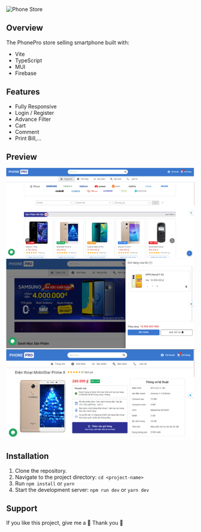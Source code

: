 ![Phone Store](https://github.com/hphuc1609/PHONE-STORE-UAT/assets/50391243/c7cf4dcc-35b4-4e2e-b3b6-6c10e3db7a14)

## Overview
The PhonePro store selling smartphone built with:
- Vite
- TypeScript
- MUI
- Firebase

## Features
- Fully Responsive
- Login / Register
- Advance Filter
- Cart
- Comment
- Print Bill,...

## Preview
![Home](/demo/image.png)
![Cart](/demo/image-2.png)
![Detail](/demo/image-1.png)

## Installation
1. Clone the repository.
2. Navigate to the project directory: `cd <project-name>`
3. Run `npm install` or `yarn`
4. Start the development server: `npm run dev` or `yarn dev`

## Support
If you like this project, give me a 🌟 Thank you 💖
